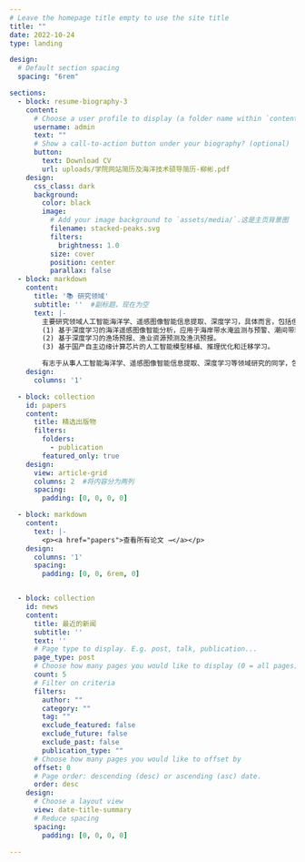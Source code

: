 ```yaml
---
# Leave the homepage title empty to use the site title
title: ""
date: 2022-10-24
type: landing

design:
  # Default section spacing
  spacing: "6rem"

sections:
  - block: resume-biography-3
    content:
      # Choose a user profile to display (a folder name within `content/authors/`)
      username: admin
      text: ""
      # Show a call-to-action button under your biography? (optional)
      button:
        text: Download CV
        url: uploads/学院网站简历及海洋技术硕导简历-柳彬.pdf
    design:
      css_class: dark
      background:
        color: black
        image:
          # Add your image background to `assets/media/`.这是主页背景图
          filename: stacked-peaks.svg
          filters:
            brightness: 1.0
          size: cover
          position: center
          parallax: false
  - block: markdown
    content:
      title: '📚 研究领域'
      subtitle: ''  #副标题，现在为空
      text: |-
        主要研究领域人工智能海洋学、遥感图像智能信息提取、深度学习，具体而言，包括但不仅限于：
        (1) 基于深度学习的海洋遥感图像智能分析，应用于海岸带水淹监测与预警、潮间带环境监测以及船舶探测和识别。
        (2) 基于深度学习的渔场预报、渔业资源预测及渔汛预报。
        (3) 基于国产自主边缘计算芯片的人工智能模型移植、推理优化和迁移学习。

        有志于从事人工智能海洋学、遥感图像智能信息提取、深度学习等领域研究的同学，包括但不限于：攻读硕士学位、毕业设计、大学生创新项目等，可以通过邮箱bliu@shou.edu.cn先联系我。希望你主动、自我激励、喜欢钻研并且积极进取，我们一起向前进步。 😃
    design:
      columns: '1'

  - block: collection
    id: papers
    content:
      title: 精选出版物
      filters:
        folders:
          - publication
        featured_only: true
    design:
      view: article-grid
      columns: 2  #将内容分为两列
      spacing:
        padding: [0, 0, 0, 0]

  - block: markdown
    content:
      text: |-
        <p><a href="papers">查看所有论文 →</a></p>
    design:
      columns: '1'
      spacing:
        padding: [0, 0, 6rem, 0]


  - block: collection
    id: news
    content:
      title: 最近的新闻
      subtitle: ''
      text: ''
      # Page type to display. E.g. post, talk, publication...
      page_type: post
      # Choose how many pages you would like to display (0 = all pages)
      count: 5
      # Filter on criteria
      filters:
        author: ""
        category: ""
        tag: ""
        exclude_featured: false
        exclude_future: false
        exclude_past: false
        publication_type: ""
      # Choose how many pages you would like to offset by
      offset: 0
      # Page order: descending (desc) or ascending (asc) date.
      order: desc
    design:
      # Choose a layout view
      view: date-title-summary
      # Reduce spacing
      spacing:
        padding: [0, 0, 0, 0]

---
```

